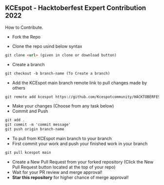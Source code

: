 ## KCEspot - Hacktoberfest Expert Contribution 2022

How to Contribute.

* Fork the Repo

* Clone the repo usind below syntax
```markdown
git clone <url> (given in clone or download button)
```
* Create a branch
```markdown
git checkout -b branch-name (To Create a branch)
```
* Add the KCEspot main branch remote link to pull changes made by others
```markdown
git remote add kcespot https://github.com/Kcespotcommunity/HACKTOBERFEST-EXPERT-2022.git
```
* Make your changes (Choose from any task below)
* Commit and Push
```markdown
git add .
git commit -m 'commit message'
git push origin branch-name
```
* To pull from KCEspot main branch to your branch
* First commit your work and push your finished work in your branch
```markdown
git pull kcespot main
```
* Create a New Pull Request from your forked repository (Click the New Pull Request button located at the top of your repo)
* Wait for your PR review and merge approval!
* __Star this repository__ for higher chance of merge approval!

